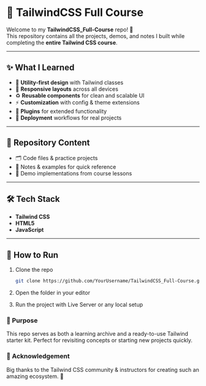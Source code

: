 # 🌟 TailwindCSS Full Course 

Welcome to my **TailwindCSS_Full-Course** repo! 🎉  
This repository contains all the projects, demos, and notes I built while completing the **entire Tailwind CSS course**.  

---

## ✨ What I Learned
- 🎨 **Utility-first design** with Tailwind classes  
- 📱 **Responsive layouts** across all devices  
- ♻️ **Reusable components** for clean and scalable UI  
- ⚡ **Customization** with config & theme extensions  
- 🔌 **Plugins** for extended functionality  
- 🚀 **Deployment** workflows for real projects  

---

## 📂 Repository Content
- 🗂️ Code files & practice projects  
- 📝 Notes & examples for quick reference  
- 🎥 Demo implementations from course lessons  

---

## 🛠️ Tech Stack
- **Tailwind CSS**  
- **HTML5**  
- **JavaScript**  

---

## 🚀 How to Run
1. Clone the repo  
   ```bash
   git clone https://github.com/YourUsername/TailwindCSS_Full-Course.git
   ```
2. Open the folder in your editor

3. Run the project with Live Server or any local setup

### 🎯 Purpose
This repo serves as both a learning archive and a ready-to-use Tailwind starter kit.
Perfect for revisiting concepts or starting new projects quickly.

### 🙌 Acknowledgement
Big thanks to the Tailwind CSS community & instructors for creating such an amazing ecosystem. 💙